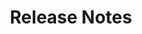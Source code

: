 ﻿---
title: Release Notes
description: "Release Notes – learn about the latest updates and fixes."
type: docs
weight: 20
url: /jasperreports/release-notes/
---


